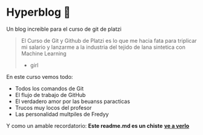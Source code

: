# Hyperblog 💚
Un blog increible  para el curso de git de platzi
>El Curso de Git y Github de Platzi es lo que me hacia fata para triplicar mi salario y lanzarme  a la industria del tejido de lana  sintetica con Machine Learning
> - girl

En este curso vemos todo:
*  Todos los comandos de Git
* El flujo de trabajo de GitHub
* El verdadero amor por las beuanss paracticas
* Trucos muy locos del profesor
* Las personalidad multpiles de Fredyy

Y como un amable recordatorio: **Este readme.md es un chiste** [**ve a verlo**](http://platzi.com/cursos/git-github/)
